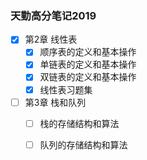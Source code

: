 ### 天勤高分笔记2019
- [x] 第2章 线性表
  - [x] 顺序表的定义和基本操作
  - [x] 单链表的定义和基本操作
  - [x] 双链表的定义和基本操作
  - [x] 线性表习题集

- [ ] 第3章 栈和队列
    - [ ] 栈的存储结构和算法
    - [ ] 队列的存储结构和算法

